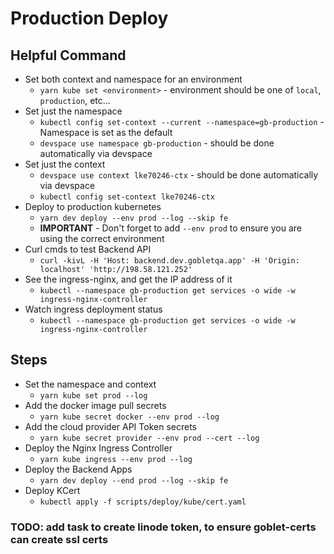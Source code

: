 # Production Deploy


## Helpful Command
* Set both context and namespace for an environment
  * `yarn kube set <environment>` - environment should be one of `local`, `production`, etc...
* Set just the namespace
  * `kubectl config set-context --current --namespace=gb-production` - Namespace is set as the default
  * `devspace use namespace gb-production` - should be done automatically via devspace
* Set just the context
  * `devspace use context lke70246-ctx` - should be done automatically via devspace
  * `kubectl config set-context lke70246-ctx`
* Deploy to production kubernetes
  * `yarn dev deploy --env prod --log --skip fe`
  * **IMPORTANT** - Don't forget to add `--env prod` to ensure you are using the correct environment
* Curl cmds to test Backend API
  * `curl -kivL -H 'Host: backend.dev.gobletqa.app' -H 'Origin: localhost' 'http://198.58.121.252'`
* See the ingress-nginx, and get the IP address of it
  * `kubectl --namespace gb-production get services -o wide -w ingress-nginx-controller`
* Watch ingress deployment status
  * `kubectl --namespace gb-production get services -o wide -w ingress-nginx-controller`


## Steps
* Set the namespace and context
  * `yarn kube set prod --log`
* Add the docker image pull secrets
  * `yarn kube secret docker --env prod --log`
* Add the cloud provider API Token secrets
  * `yarn kube secret provider --env prod --cert --log`
* Deploy the Nginx Ingress Controller
  * `yarn kube ingress --env prod --log`
* Deploy the Backend Apps
  * `yarn dev deploy --end prod --log --skip fe`
* Deploy KCert
  * `kubectl apply -f scripts/deploy/kube/cert.yaml`



### TODO: add task to create linode token, to ensure goblet-certs can create ssl certs
